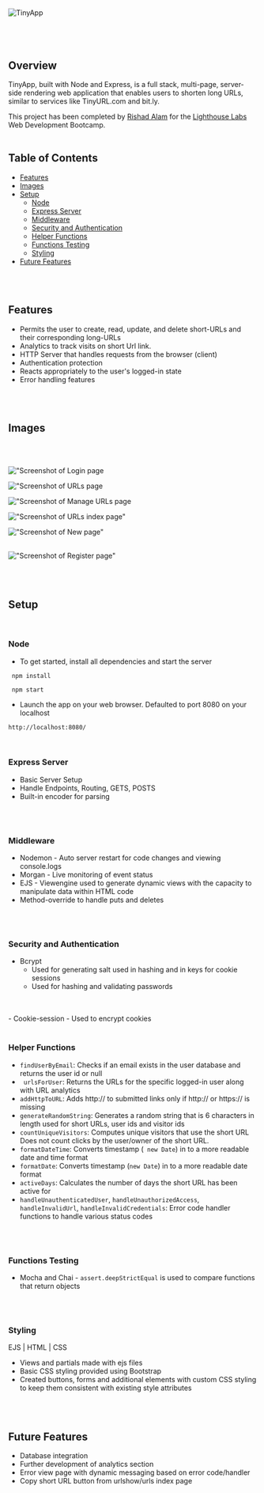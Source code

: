 
<br>

![TinyApp](https://github.com/rishadsanian/tinyapp/assets/77033627/f326b8b0-6657-46bd-9d85-dc1b25469624)


# 
<br>

## Overview

TinyApp, built with Node and Express, is a full stack, multi-page, server-side rendering web application that enables users to shorten long URLs, similar to services like TinyURL.com and bit.ly. 

This project has been completed by [Rishad Alam](https://github.com/rishadsanian) for the [Lighthouse Labs](https://www.lighthouselabs.ca/) Web Development Bootcamp.
<br>
<br>

## Table of Contents


- [Features](#features)
- [Images](#images)
- [Setup](#setup)
  - [Node](#node)
  - [Express Server](#express-server)
  - [Middleware](#middleware)
  - [Security and Authentication](#security-and-authentication)
  - [Helper Functions](#helper-functions)
  - [Functions Testing](#functions-testing)
  - [Styling](#styling)
- [Future Features](#future-features)
<br>
<br>

## Features
- Permits the user to create, read, update, and delete short-URLs and their corresponding long-URLs
- Analytics to track visits on short Url link.
- HTTP Server that handles requests from the browser (client)
- Authentication protection
- Reacts appropriately to the user's logged-in state
- Error handling features
<br>
<br>

## Images
<br>
<br>


!["Screenshot of Login page](https://github.com/rishadsanian/tinyapp/blob/master/docs/image-login.png?raw=true)
<br>

!["Screenshot of URLs page](https://github.com/rishadsanian/tinyapp/blob/master/docs/image-urls.png?raw=true)
<br>

!["Screenshot of Manage URLs page](https://github.com/rishadsanian/tinyapp/blob/master/docs/manageURL.png?raw=true)
<br>

!["Screenshot of URLs index page"](https://github.com/rishadsanian/tinyapp/blob/master/docs/urls_page.png?raw=true)
<br>

!["Screenshot of New page"](https://github.com/rishadsanian/tinyapp/assets/77033627/8450a3ea-8bf0-43c2-b1d0-34d54257114c)\
<br>

!["Screenshot of Register page"](https://github.com/rishadsanian/tinyapp/blob/master/docs/image-register.png?raw=true)

<br>
<br>

## Setup

<br>

### Node 
- To get started, install all dependencies and start the server
```console
 npm install
 ```
```
 npm start
 ```
- Launch the app on your web browser. Defaulted to port 8080 on your localhost
``` 
http://localhost:8080/
```
 <br>
 
### Express Server
 
   - Basic Server Setup
   - Handle Endpoints, Routing, GETS, POSTS
   - Built-in encoder for parsing
<br>
<br>

### Middleware
  - Nodemon - Auto server restart for code changes and viewing console.logs
  - Morgan - Live monitoring of event status
  - EJS  - Viewengine used to generate dynamic views with the capacity to manipulate data within HTML code
  - Method-override to handle puts and deletes
<br>
<br>

### Security and Authentication
- Bcrypt 
  - Used for generating salt used in hashing and in keys for cookie sessions
  - Used for hashing and validating passwords
<br>
<Br>
- Cookie-session - Used to encrypt cookies
<br>
<br> 

### Helper Functions
  - ``` findUserByEmail ```: Checks if an email exists in the user database and returns the user id or null
  - ``` urlsForUser```: Returns the URLs for the specific logged-in user along with URL analytics
  - ```addHttpToURL```: Adds http:// to submitted links only if http:// or https:// is missing
  - ```generateRandomString```: Generates a random string that is 6 characters in length used for short URLs, user ids and visitor ids
  - ```countUniqueVisitors```: Computes unique visitors that use the short URL Does not count clicks by the user/owner of the short URL.
  - ```formatDateTime```: Converts timestamp (``` new Date```) in to a more readable date and time format
  - ```formatDate```: Converts timestamp (```new Date```) in to a more readable date format
  - ```activeDays```: Calculates the number of days the short URL has been active for
  - ```handleUnauthenticatedUser```,
  ```handleUnauthorizedAccess```,
  ```handleInvalidUrl```,
  ```handleInvalidCredentials```: Error code handler functions to handle various status codes
<br>
<br>

### Functions Testing
- Mocha and Chai  - ```assert.deepStrictEqual``` is used to compare functions that return objects
<br>
<br>

### Styling 
EJS | HTML | CSS
- Views and partials made with ejs files
-  Basic CSS styling provided using Bootstrap 
- Created buttons, forms and additional elements with custom CSS styling to keep them consistent with existing style attributes
<br>
<br>

## Future Features
- Database integration
- Further development of analytics section
- Error view page with dynamic messaging based on error code/handler
- Copy short URL button from urlshow/urls index page
